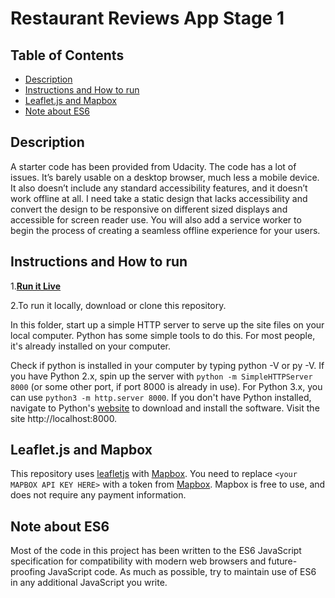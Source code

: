 
# Restaurant Reviews App Stage 1

## Table of Contents

* [Description](#description)
* [Instructions and How to run](#instructions-and-how-to-run)
* [Leaflet.js and Mapbox](#leaflet.js-and-Mapbox)
* [Note about ES6](#note-about-es6)

## Description

A starter code has been provided from Udacity. The code has a lot of issues. It’s barely usable on a desktop browser, much less a mobile device. It also doesn’t include any standard accessibility features, and it doesn’t work offline at all. I need take a static design that lacks accessibility and convert the design to be responsive on different sized displays and accessible for screen reader use. You will also add a service worker to begin the process of creating a seamless offline experience for your users.

## Instructions and How to run

1.**[Run it Live](https://amazingbkb.github.io/Restaurant-Reviews-App/)**

2.To run it locally, download or clone this repository.

In this folder, start up a simple HTTP server to serve up the site files on your local computer. Python has some simple tools to do this. For most people, it's already installed on your computer.

Check if python is installed in your computer by typing python -V or py -V. If you have Python 2.x, spin up the server with `python -m SimpleHTTPServer 8000` (or some other port, if port 8000 is already in use). For Python 3.x, you can use `python3 -m http.server 8000`. If you don't have Python installed, navigate to Python's [website](https://www.python.org/) to download and install the software. Visit the site http://localhost:8000.

## Leaflet.js and Mapbox

This repository uses [leafletjs](https://leafletjs.com/) with [Mapbox](https://www.mapbox.com/). You need to replace `<your MAPBOX API KEY HERE>` with a token from [Mapbox](https://www.mapbox.com/). Mapbox is free to use, and does not require any payment information.

## Note about ES6

Most of the code in this project has been written to the ES6 JavaScript specification for compatibility with modern web browsers and future-proofing JavaScript code. As much as possible, try to maintain use of ES6 in any additional JavaScript you write.